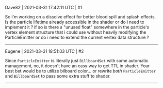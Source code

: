 Dave82 | 2021-03-31 17:42:11 UTC | #1

So i'm working on a dissolve effect for better blood spill and splash effects. Is the particle lifetime already accessible in the shader or do i need to implement it ? if so is there a "unused float" somewhere in the particle's vertex element structure that i could use without heavily modifying the ParticleEmitter or do i need to extend the current vertex data structure ?

-------------------------

Eugene | 2021-03-31 18:51:03 UTC | #2

Since `ParticleEmitter` is literally just `BillboardSet` with some automatic management, no, it doesn't have an easy way to get TTL in shader. Your best bet would be to utilize bilboard color... or rewrite _both_ `ParticleEmitter` and `BillboardSet` to pass some extra stuff to shader.

-------------------------

